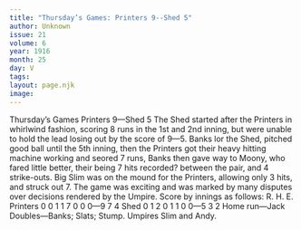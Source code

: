 ```yaml
---
title: "Thursday’s Games: Printers 9--Shed 5"
author: Unknown
issue: 21
volume: 6
year: 1916
month: 25
day: V
tags:
layout: page.njk
image:
---
```

Thursday’s Games    Printers 9—Shed 5       The Shed started after the Printers in whirlwind fashion, scoring 8 runs in the 1st and 2nd inning, but were unable to hold the lead losing out by the score of 9—5.       Banks lor the Shed, pitched good ball until the 5th inning, then the Printers got their heavy hitting machine working and seored 7 runs, Banks then gave way to Moony, who fared little better, their being 7 hits recorded? between the pair, and 4 strike-outs.       Big Slim was on the mound for the Printers, allowing only 3 hits, and struck out 7.       The game was exciting and was marked by many disputes over decisions rendered by the Umpire.       Score by innings as follows:       R. H. E. Printers 0 0 1 1 7 0 0 0—9 7 4 Shed 0 1 2 0 1 1 0 0—5 3 2        Home run—Jack       Doubles—Banks; Slats; Stump.       Umpires Slim and Andy.    


